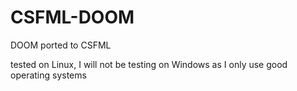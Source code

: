 # CSFML-DOOM
DOOM ported to CSFML

tested on Linux, I will not be testing on Windows as I only use good operating systems

